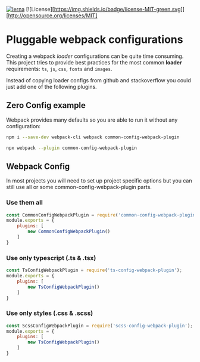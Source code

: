[![lerna](https://img.shields.io/badge/maintained%20with-lerna-cc00ff.svg)](https://lernajs.io/) 
[![License][https://img.shields.io/badge/license-MIT-green.svg]][http://opensource.org/licenses/MIT] 

# Pluggable webpack configurations

Creating a webpack *loader* configurations can be quite time consuming.  
This project tries to provide best practices for the most common **loader** requirements: `ts`, `js`, `css`, `fonts` and `images`.

Instead of copying loader configs from github and stackoverflow you could just add one of the following plugins.

## Zero Config example

Webpack provides many defaults so you are able to run it without any configuration:

```bash
npm i --save-dev webpack-cli webpack common-config-webpack-plugin

npx webpack --plugin common-config-webpack-plugin
```

## Webpack Config

In most projects you will need to set up project specific options but you can still use all or
some common-config-webpack-plugin parts.

### Use them all

```js
const CommonConfigWebpackPlugin = require('common-config-webpack-plugin');
module.exports = {
    plugins: [
        new CommonConfigWebpackPlugin()
    ]
}
```

### Use only typescript (.ts & .tsx)

```js
const TsConfigWebpackPlugin = require('ts-config-webpack-plugin');
module.exports = {
    plugins: [
        new TsConfigWebpackPlugin()
    ]
}
```


### Use only styles (.css & .scss)

```js
const ScssConfigWebpackPlugin = require('scss-config-webpack-plugin');
module.exports = {
    plugins: [
        new TsConfigWebpackPlugin()
    ]
}
```
